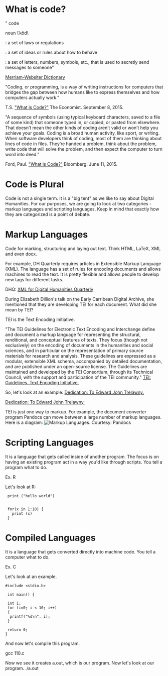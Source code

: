 # What is code?

"
code

noun \ˈkōd\

: a set of laws or regulations

: a set of ideas or rules about how to behave

: a set of letters, numbers, symbols, etc., that is used to secretly send messages to someone"

[Merriam-Websiter Dictionary](http://www.merriam-webster.com/dictionary/code) 


"Coding, or programming, is a way of writing instructions for computers that bridges the gap between how humans like to express themselves and how computers actually work." 

T.S. ["What is Code?"](http://www.economist.com/blogs/economist-explains/2015/09/economist-explains-3) The Economist. September 8, 2015. 


"A sequence of symbols (using typical keyboard characters, saved to a file of some kind) that someone typed in, or copied, or pasted from elsewhere. That doesn’t mean the other kinds of coding aren’t valid or won’t help you achieve your goals. Coding is a broad human activity, like sport, or writing. When software developers think of coding, most of them are thinking about lines of code in files. They’re handed a problem, think about the problem, write code that will solve the problem, and then expect the computer to turn word into deed." 

Ford, Paul. ["What is Code?"](http://www.webopedia.com/TERM/C/code.html) Bloomberg. June 11, 2015. 


# Code is Plural
 
Code is not a single term. It is a "big tent" as we like to say about Digital Humanities. For our purposes, we are going to look at two categories - markup languages and scripting languages. Keep in mind that exactly how they are categorized is a point of debate.

# Markup Languages

Code for marking, structuring and laying out text.  Think HTML, LaTeX, XML and even docx.

For example, DH Quarterly requires articles in Extensible Markup Language (XML).  The language has a set of rules for encoding documents and allows machines to read the text. It is pretty flexible and allows people to develop new tags for different tasks.  

DHQ:
[XML for Digital Humanities Quarterly](https://github.com/statsmaths/dhq-paper/blob/master/xml/PhotogrammarArticle_Submitted.xml)


During Elizabeth Dillion's talk on the Early Carribean Digital Archive, she mentioned that they are developing TEI for each document. What did she mean by TEI?

TEI is the Text Encoding Initiative. 

"The TEI Guidelines for Electronic Text Encoding and Interchange define and document a markup language for representing the structural, renditional, and conceptual features of texts. They focus (though not exclusively) on the encoding of documents in the humanities and social sciences, and in particular on the representation of primary source materials for research and analysis. These guidelines are expressed as a modular, extensible XML schema, accompanied by detailed documentation, and are published under an open-source license. The Guidelines are maintained and developed by the TEI Consortium, through its Technical Council, with the support and participation of the TEI community." [TEI: Guidelines. Text Encoding Initiative. ](https://github.com/statsmaths/dhq-paper/blob/master/xml/PhotogrammarArticle_Submitted.xml)


So, let's look at an example:
[Dedication: To Edward John Trelawny. ](http://wwp.northeastern.edu/outreach/seminars/_current/handouts/tei_samples/swinburne/items_within_volumes/acs0000001-03-i098.xml)

[Dedication: To Edward John Trelawny. ](http://webapp1.dlib.indiana.edu/swinburne/view#docId=swinburne/acs0000001-03-i098.xml;query=Dedication:%20To%20John%20Trelawny;brand=swinburne)

TEI is just one way to markup.  For example, the document converter program Pandocs can move between a large number of markup languages. Here is a diagram:
![](http://s3.amazonaws.com/bundlr-app-production/content_images/images/large/53734e328a9d53000200000e/diagram.png?1400065587 "Markup Languages. Courtesy: Pandocs")



# Scripting Languages

It is a language that gets called inside of another program. The focus is on having an existing program act in a way you'd like through scripts.  You tell a program what to do. 

Ex. R

Let's look at R:
```{r}
 print ("hello world")


 for(x in 1:10) {
   print (x)
 }
```
# Compiled Languages
It is a language that gets converted directly into machine code. You tell a computer what to do. 

Ex. C

Let's look at an example.

```{c}
#include <stdio.h>

 int main() {

 int i;
 for (i=0; i < 10; i++)
 {
  printf("%d\n", i);
 }
 
 return 0;
}
```

And now let's compile this program. 

gcc 110.c

Now we see it creates a.out, which is our program. Now let's look at our program.
./a.out




